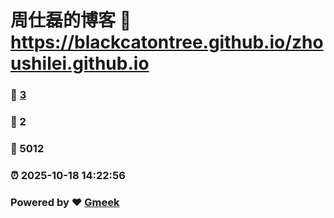 # 周仕磊的博客 :link: https://blackcatontree.github.io/zhoushilei.github.io 
### :page_facing_up: [3](https://blackcatontree.github.io/zhoushilei.github.io/tag.html) 
### :speech_balloon: 2 
### :hibiscus: 5012 
### :alarm_clock: 2025-10-18 14:22:56 
### Powered by :heart: [Gmeek](https://github.com/Meekdai/Gmeek)
